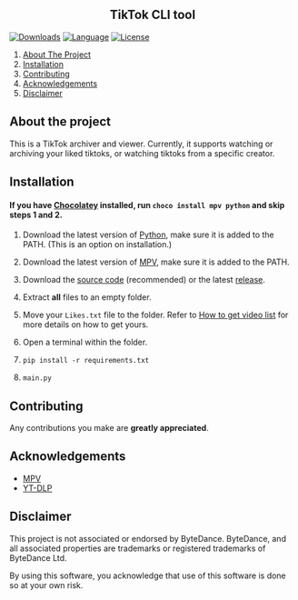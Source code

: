<h2 align="center"> TikTok CLI tool</h2>

[![Downloads][downloads-shield]][downloads-url]
[![Language][language-shield]][language-url]
[![License][license-shield]][license-url]

<ol>
    <li><a href="#about-the-project">About The Project</a></li>
    <li><a href="#installation">Installation</a></li>
    <li><a href="#contributing">Contributing</a></li>
    <li><a href="#acknowledgements">Acknowledgements</a></li>
    <li><a href="#disclaimer">Disclaimer</a></li>
</ol>

## About the project
This is a TikTok archiver and viewer. Currently, it supports watching or archiving your liked tiktoks, or watching tiktoks from a specific creator.

## Installation

####    If you have [Chocolatey](https://chocolatey.org/) installed, run `choco install mpv python` and skip steps 1 and 2.

1) Download the latest version of [Python](https://www.python.org/downloads/), make sure it is added to the PATH. (This is an option on installation.)

2) Download the latest version of [MPV](https://mpv.io/installation/), make sure it is added to the PATH.

3) Download the [source code](https://github.com/nanometer5088/CLI-TikTok/archive/refs/heads/main.zip) (recommended) or the latest [release](https://github.com/nanometer5088/CLI-TikTok/releases).

4) Extract **all** files to an empty folder.

5) Move your `Likes.txt` file to the folder. Refer to [How to get video list](https://github.com/nanometer5088/CLI-TikTok/blob/main/docs/HowToGetVideoList.md) for more details on how to get yours.

6) Open a terminal within the folder.

7) `pip install -r requirements.txt`

8) `main.py`

## Contributing

Any contributions you make are **greatly appreciated**.

## Acknowledgements

- [MPV](https://mpv.io/)
- [YT-DLP](https://github.com/yt-dlp/yt-dlp)

## Disclaimer
This project is not associated or endorsed by ByteDance. ByteDance, and all associated properties are trademarks or registered trademarks of ByteDance Ltd.

By using this software, you acknowledge that use of this software is done so at your own risk.



[downloads-shield]: https://img.shields.io/github/downloads/nanometer5088/CLI-TikTok/total?style=for-the-badge&logo=github
[downloads-url]: https://github.com/nanometer5088/CLI-TikTok/releases/latest

[language-shield]: https://img.shields.io/github/languages/top/nanometer5088/CLI-TikTok?logo=python&logoColor=yellow&style=for-the-badge
[language-url]: https://www.python.org/

[license-shield]: https://img.shields.io/github/license/nanometer5088/CLI-TikTok?style=for-the-badge
[license-url]: https://github.com/nanometer5088/CLI-TikTok/blob/main/LICENSE